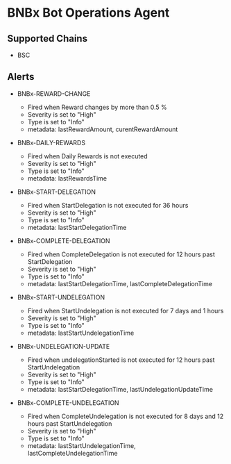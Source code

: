 # BNBx Bot Operations Agent

## Supported Chains

- BSC

## Alerts

- BNBx-REWARD-CHANGE

  - Fired when Reward changes by more than 0.5 %
  - Severity is set to "High"
  - Type is set to "Info"
  - metadata: lastRewardAmount, curentRewardAmount

- BNBx-DAILY-REWARDS

  - Fired when Daily Rewards is not executed
  - Severity is set to "High"
  - Type is set to "Info"
  - metadata: lastRewardsTime

- BNBx-START-DELEGATION

  - Fired when StartDelegation is not executed for 36 hours
  - Severity is set to "High"
  - Type is set to "Info"
  - metadata: lastStartDelegationTime

- BNBx-COMPLETE-DELEGATION

  - Fired when CompleteDelegation is not executed for 12 hours past StartDelegation
  - Severity is set to "High"
  - Type is set to "Info"
  - metadata: lastStartDelegationTime, lastCompleteDelegationTime

- BNBx-START-UNDELEGATION

  - Fired when StartUndelegation is not executed for 7 days and 1 hours
  - Severity is set to "High"
  - Type is set to "Info"
  - metadata: lastStartUndelegationTime

- BNBx-UNDELEGATION-UPDATE

  - Fired when undelegationStarted is not executed for 12 hours past StartUndelegation
  - Severity is set to "High"
  - Type is set to "Info"
  - metadata: lastStartDelegationTime, lastUndelegationUpdateTime

- BNBx-COMPLETE-UNDELEGATION

  - Fired when CompleteUndelegation is not executed for 8 days and 12 hours past StartUndelegation
  - Severity is set to "High"
  - Type is set to "Info"
  - metadata: lastStartUndelegationTime, lastCompleteUndelegationTime
